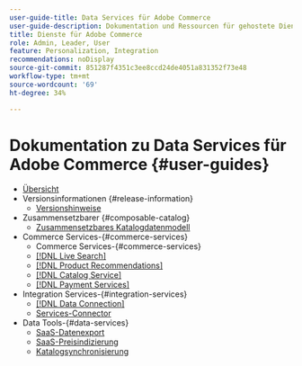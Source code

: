 ```yaml
---
user-guide-title: Data Services für Adobe Commerce
user-guide-description: Dokumentation und Ressourcen für gehostete Dienste, die erweiterte Funktionen für Adobe Commerce und Magento Open Source bieten.
title: Dienste für Adobe Commerce
role: Admin, Leader, User
feature: Personalization, Integration
recommendations: noDisplay
source-git-commit: 851287f4351c3ee8ccd24de4051a831352f73e48
workflow-type: tm+mt
source-wordcount: '69'
ht-degree: 34%

---
```


# Dokumentation zu Data Services für Adobe Commerce {#user-guides}

- [Übersicht](home.md)
- Versionsinformationen {#release-information}
   - [Versionshinweise](/help/landing/release-notes-all.md)
- Zusammensetzbarer {#composable-catalog}
   - [Zusammensetzbares Katalogdatenmodell](https://experienceleague.adobe.com/docs/commerce-merchant-services/catalog-data-model/overview.html)
- Commerce Services-{#commerce-services}
   - Commerce Services-{#commerce-services}
   - [[!DNL Live Search]](https://experienceleague.adobe.com/docs/commerce-merchant-services/live-search/overview.html)
   - [[!DNL Product Recommendations]](https://experienceleague.adobe.com/docs/commerce-merchant-services/product-recommendations/guide-overview.html)
   - [[!DNL Catalog Service]](https://experienceleague.adobe.com/docs/commerce-merchant-services/catalog-service/guide-overview.html)
   - [[!DNL Payment Services]](https://experienceleague.adobe.com/docs/commerce-merchant-services/payment-services/guide-overview.html)
- Integration Services-{#integration-services}
   - [[!DNL Data Connection]](https://experienceleague.adobe.com/docs/commerce-merchant-services/data-connection/overview.html)
   - [Services-Connector](/help/landing/saas.md)
- Data Tools-{#data-services}
   - [SaaS-Datenexport](https://experienceleague.adobe.com/docs/commerce-merchant-services/saas-data-export/overview.html)
   - [SaaS-Preisindizierung](https://experienceleague.adobe.com/docs/commerce-merchant-services/price-indexer/price-indexing.html)
   - [Katalogsynchronisierung](/help/landing/catalog-sync.md)






